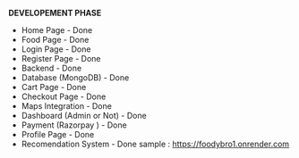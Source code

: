 **DEVELOPEMENT PHASE**
  * Home Page - Done
  * Food Page - Done
  * Login Page - Done
  * Register Page - Done
  * Backend - Done
  * Database (MongoDB) - Done
  * Cart Page - Done
  * Checkout Page - Done
  * Maps Integration - Done
  * Dashboard (Admin or Not) - Done
  * Payment (Razorpay ) - Done
  * Profile Page - Done
  * Recomendation System - Done
sample : https://foodybro1.onrender.com
